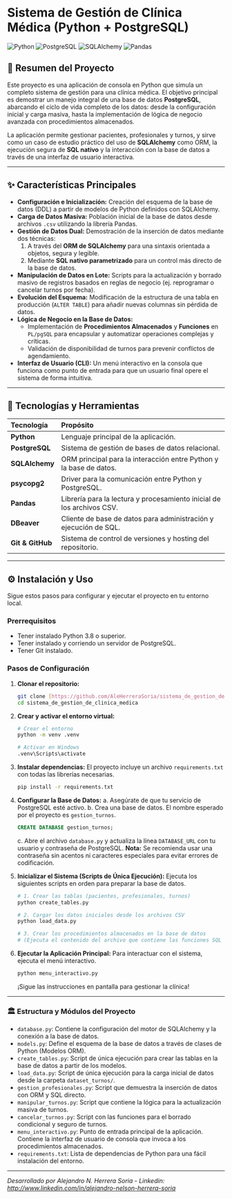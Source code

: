 # **Sistema de Gestión de Clínica Médica (Python + PostgreSQL)**

![Python](https://img.shields.io/badge/Python-3.11-blue?style=for-the-badge&logo=python)
![PostgreSQL](https://img.shields.io/badge/PostgreSQL-16-blue?style=for-the-badge&logo=postgresql)
![SQLAlchemy](https://img.shields.io/badge/SQLAlchemy-2.0-red?style=for-the-badge)
![Pandas](https://img.shields.io/badge/Pandas-2.1-purple?style=for-the-badge&logo=pandas)

## 📌 **Resumen del Proyecto**

Este proyecto es una aplicación de consola en Python que simula un completo sistema de gestión para una clínica médica. El objetivo principal es demostrar un manejo integral de una base de datos **PostgreSQL**, abarcando el ciclo de vida completo de los datos: desde la configuración inicial y carga masiva, hasta la implementación de lógica de negocio avanzada con procedimientos almacenados.

La aplicación permite gestionar pacientes, profesionales y turnos, y sirve como un caso de estudio práctico del uso de **SQLAlchemy** como ORM, la ejecución segura de **SQL nativo** y la interacción con la base de datos a través de una interfaz de usuario interactiva.

---

## ✨ **Características Principales**

* **Configuración e Inicialización:** Creación del esquema de la base de datos (DDL) a partir de modelos de Python definidos con SQLAlchemy.
* **Carga de Datos Masiva:** Población inicial de la base de datos desde archivos `.csv` utilizando la librería Pandas.
* **Gestión de Datos Dual:** Demostración de la inserción de datos mediante dos técnicas:
    1.  A través del **ORM de SQLAlchemy** para una sintaxis orientada a objetos, segura y legible.
    2.  Mediante **SQL nativo parametrizado** para un control más directo de la base de datos.
* **Manipulación de Datos en Lote:** Scripts para la actualización y borrado masivo de registros basados en reglas de negocio (ej. reprogramar o cancelar turnos por fecha).
* **Evolución del Esquema:** Modificación de la estructura de una tabla en producción (`ALTER TABLE`) para añadir nuevas columnas sin pérdida de datos.
* **Lógica de Negocio en la Base de Datos:**
    * Implementación de **Procedimientos Almacenados** y **Funciones** en `PL/pgSQL` para encapsular y automatizar operaciones complejas y críticas.
    * Validación de disponibilidad de turnos para prevenir conflictos de agendamiento.
* **Interfaz de Usuario (CLI):** Un menú interactivo en la consola que funciona como punto de entrada para que un usuario final opere el sistema de forma intuitiva.

---

## 🚀 **Tecnologías y Herramientas**

| Tecnología | Propósito |
| :--- | :--- |
| **Python** | Lenguaje principal de la aplicación. |
| **PostgreSQL** | Sistema de gestión de bases de datos relacional. |
| **SQLAlchemy** | ORM principal para la interacción entre Python y la base de datos. |
| **psycopg2** | Driver para la comunicación entre Python y PostgreSQL. |
| **Pandas** | Librería para la lectura y procesamiento inicial de los archivos CSV. |
| **DBeaver** | Cliente de base de datos para administración y ejecución de SQL. |
| **Git & GitHub**| Sistema de control de versiones y hosting del repositorio. |

---

## ⚙️ **Instalación y Uso**

Sigue estos pasos para configurar y ejecutar el proyecto en tu entorno local.

### **Prerrequisitos**
* Tener instalado Python 3.8 o superior.
* Tener instalado y corriendo un servidor de PostgreSQL.
* Tener Git instalado.

### **Pasos de Configuración**

1.  **Clonar el repositorio:**
    ```bash
    git clone [https://github.com/AleHerreraSoria/sistema_de_gestion_de_clinica_medica.git](https://github.com/AleHerreraSoria/sistema_de_gestion_de_clinica_medica.git)
    cd sistema_de_gestion_de_clinica_medica
    ```

2.  **Crear y activar el entorno virtual:**
    ```bash
    # Crear el entorno
    python -m venv .venv

    # Activar en Windows
    .venv\Scripts\activate
    ```

3.  **Instalar dependencias:**
    El proyecto incluye un archivo `requirements.txt` con todas las librerías necesarias.
    ```bash
    pip install -r requirements.txt
    ```

4.  **Configurar la Base de Datos:**
    a. Asegúrate de que tu servicio de PostgreSQL esté activo.
    b. Crea una base de datos. El nombre esperado por el proyecto es `gestion_turnos`.
       ```sql
       CREATE DATABASE gestion_turnos;
       ```
    c. Abre el archivo `database.py` y actualiza la línea `DATABASE_URL` con tu usuario y contraseña de PostgreSQL. **Nota:** Se recomienda usar una contraseña sin acentos ni caracteres especiales para evitar errores de codificación.

5.  **Inicializar el Sistema (Scripts de Única Ejecución):**
    Ejecuta los siguientes scripts en orden para preparar la base de datos.
    ```bash
    # 1. Crear las tablas (pacientes, profesionales, turnos)
    python create_tables.py

    # 2. Cargar los datos iniciales desde los archivos CSV
    python load_data.py

    # 3. Crear los procedimientos almacenados en la base de datos
    # (Ejecuta el contenido del archivo que contiene las funciones SQL en DBeaver)
    ```

6.  **Ejecutar la Aplicación Principal:**
    Para interactuar con el sistema, ejecuta el menú interactivo.
    ```bash
    python menu_interactivo.py
    ```
    ¡Sigue las instrucciones en pantalla para gestionar la clínica!

---

### **🏛️ Estructura y Módulos del Proyecto**
    
* `database.py`: Contiene la configuración del motor de SQLAlchemy y la conexión a la base de datos.
* `models.py`: Define el esquema de la base de datos a través de clases de Python (Modelos ORM).
* `create_tables.py`: Script de única ejecución para crear las tablas en la base de datos a partir de los modelos.
* `load_data.py`: Script de única ejecución para la carga inicial de datos desde la carpeta `dataset_turnos/`.
* `gestion_profesionales.py`: Script que demuestra la inserción de datos con ORM y SQL directo.
* `manipular_turnos.py`: Script que contiene la lógica para la actualización masiva de turnos.
* `cancelar_turnos.py`: Script con las funciones para el borrado condicional y seguro de turnos.
* `menu_interactivo.py`: Punto de entrada principal de la aplicación. Contiene la interfaz de usuario de consola que invoca a los procedimientos almacenados.
* `requirements.txt`: Lista de dependencias de Python para una fácil instalación del entorno.

---

*Desarrollado por Alejandro N. Herrera Soria - Linkedin: http://www.linkedin.com/in/alejandro-nelson-herrera-soria*
